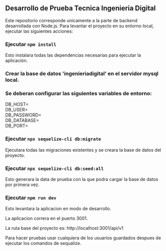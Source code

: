 ## Desarrollo de Prueba Tecnica Ingenieria Digital

Este repositorio corresponde unicamente a la parte de backend desarrollada con Node.js. Para levantar el proyecto en su entorno local, ejecutar las siguientes acciones:

### Ejecutar `npm install`

Esto instalara todas las dependencias necesarias para ejecutar la aplicación.

### Crear la base de datos 'ingenieriadigital' en el servidor mysql local.

### Se deberan configurar las siguientes variables de entorno:

DB_HOST=  
DB_USER=  
DB_PASSWORD=  
DB_DATABASE=  
DB_PORT=

### Ejecutar `npx sequelize-cli db:migrate`

Ejecutara todas las migraciones existentes y se creara la base de datos del proyecto.

### Ejecutar `npx sequelize-cli db:seed:all`

Esto generara la data de prueba con la que podra cargar la base de datos por primera vez.

### Ejecutar `npm run dev`

Esto levantara la aplicacion en modo de desarrollo.

La aplicacion correra en el puerto 3001.

La ruta base del proyecto es: http://localhost:3001/api/v1

Para hacer pruebas usar cualquiera de los usuarios guardados despues de ejecutar los comandos de sequalize.
